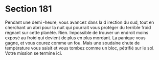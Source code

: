 # Section 181

Pendant une demi -heure, vous avancez dans la d irection du sud,
tout en cherchant un abri pour la nuit qui pourrait vous protéger
du terrible froid régnant sur cette planète. Rien. Impossible de
trouver un endroit moins exposé au froid qui devient de plus en
plus mordant. La panique vous gagne, et vous  courez comme un
fou. Mais une soudaine chute de température vous saisit et vous
tombez comme un bloc, pétrifié sur le sol. Votre mission se
termine ici.